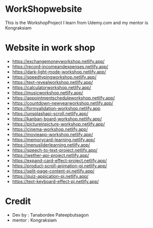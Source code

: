 # WorkShopwebsite
This is the WorkshopProject I learn from Udemy.com and my mentor is Kongraksiam

# Website in work shop
- https://exchangemoneyworkshop.netlify.app/
- https://record-incomeandexpenses.netlify.app/
- https://dark-light-mode-workshop.netlify.app/
- https://speedtypingworkshop.netlify.app/
- https://text-revealworkshop.netlify.app/
- https://calculatorworkshop.netlify.app/
- https://musicworkshop.netlify.app/
- https://appointmentscheduleworkshop.netlify.app/
- https://countdown-newyearworkshop.netlify.app/
- https://formvalidation-workshop.netlify.app
- https://unsplashapi-scroll.netlify.app/
- https://kanban-board-workshop.netlify.app/
- https://pictureinpicture-workshop.netlify.app/
- https://cinema-workshop.netlify.app/
- https://movieapp-workshop.netlify.app/
- https://memorycard-learning.netlify.app/
- https://menusliderlearning.netlify.app/
- https://speech-to-text-project.netlify.app/
- https://wether-api-project.netlify.app/
- https://expand-card-effect-project.netlify.app/
- https://product-scroll-animation-pj.netlify.app/
- https://split-page-content-pj.netlify.app/
- https://quiz-appication-pj.netlify.app/
- https://text-keyboard-effect-pj.netlify.app/
# Credit
- Dev by : Tanabordee Pateepbutsagon
- mentor : Kongraksiam

